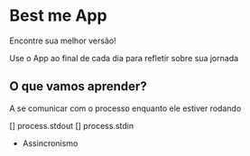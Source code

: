 # Best me App

Encontre sua melhor versão!

Use o App ao final de cada dia para refletir sobre sua jornada

## O que vamos aprender?

A se comunicar com o processo enquanto ele estiver rodando

[] process.stdout
[] process.stdin

* Assincronismo
